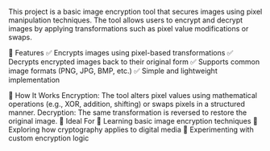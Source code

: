 This project is a basic image encryption tool that secures images using pixel manipulation techniques. The tool allows users to encrypt and decrypt images by applying transformations such as pixel value modifications or swaps.

🔹 Features
✅ Encrypts images using pixel-based transformations
✅ Decrypts encrypted images back to their original form
✅ Supports common image formats (PNG, JPG, BMP, etc.)
✅ Simple and lightweight implementation

🔹 How It Works
Encryption: The tool alters pixel values using mathematical operations (e.g., XOR, addition, shifting) or swaps pixels in a structured manner.
Decryption: The same transformation is reversed to restore the original image.
🔹 Ideal For
🔸 Learning basic image encryption techniques
🔸 Exploring how cryptography applies to digital media
🔸 Experimenting with custom encryption logic
